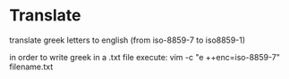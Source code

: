 # Translate
translate greek letters to english (from iso-8859-7 to iso8859-1)

in order to write greek in a .txt file execute: vim -c "e ++enc=iso-8859-7" filename.txt
